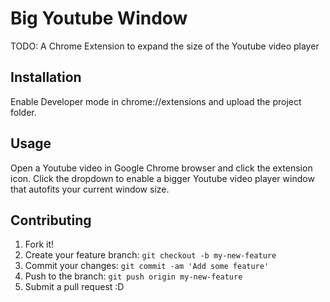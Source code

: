 # Big Youtube Window
TODO: A Chrome Extension to expand the size of the Youtube video player
## Installation
Enable Developer mode in chrome://extensions and upload the project folder.
## Usage
Open a Youtube video in Google Chrome browser and click the extension icon. Click the dropdown to enable a bigger Youtube video player window that autofits your current window size.
## Contributing
1. Fork it!
2. Create your feature branch: `git checkout -b my-new-feature`
3. Commit your changes: `git commit -am 'Add some feature'`
4. Push to the branch: `git push origin my-new-feature`
5. Submit a pull request :D